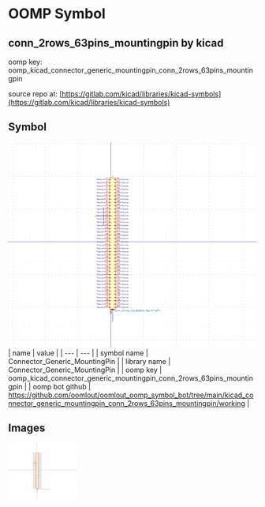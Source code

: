 # OOMP Symbol  
## conn_2rows_63pins_mountingpin  by kicad  
  
oomp key: oomp_kicad_connector_generic_mountingpin_conn_2rows_63pins_mountingpin  
  
source repo at: [https://gitlab.com/kicad/libraries/kicad-symbols](https://gitlab.com/kicad/libraries/kicad-symbols)  
## Symbol  
  
[![working.png](working_600.png)](working.png)  
| name | value | 
| --- | --- | 
| symbol name | Connector_Generic_MountingPin | 
| library name | Connector_Generic_MountingPin | 
| oomp key | oomp_kicad_connector_generic_mountingpin_conn_2rows_63pins_mountingpin | 
| oomp bot github | https://github.com/oomlout/oomlout_oomp_symbol_bot/tree/main/kicad_connector_generic_mountingpin_conn_2rows_63pins_mountingpin/working | 
## Images  
  
[![working.png](working_140.png)](working.png)  
